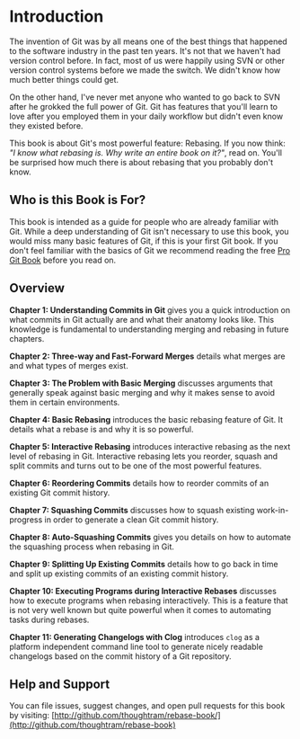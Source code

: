 # Introduction

The invention of Git was by all means one of the best things that happened to the software industry in the past ten years. It's not that we haven't had version control before. In fact, most of us were happily using SVN or other version control systems before we made the switch. We didn't know how much better things could get. 

On the other hand, I've never met anyone who wanted to go back to SVN after he grokked the full power of Git. Git has features that you'll learn to love after you employed them in your daily workflow but didn't even know they existed before.

This book is about Git's most powerful feature: Rebasing. If you now think: *"I know what rebasing is. Why write an entire book on it?"*, read on. You'll be surprised how much there is about rebasing that you probably don't know.

## Who is this Book is For?

This book is intended as a guide for people who are already familiar with Git. While a deep understanding of Git isn't necessary to use this book, you would miss many basic features of Git, if this is your first Git book. If you don't feel familiar with the basics of Git we recommend reading the free [Pro Git Book](http://git-scm.com/book) before you read on.

## Overview

**Chapter 1: Understanding Commits in Git** gives you a quick introduction on what commits in Git actually are and what their anatomy looks like. This knowledge is fundamental to understanding merging and rebasing in future chapters.

**Chapter 2: Three-way and Fast-Forward Merges** details what merges are and what types of merges exist.

**Chapter 3: The Problem with Basic Merging** discusses arguments that generally speak against basic merging and why it makes sense to avoid them in certain environments.

**Chapter 4: Basic Rebasing** introduces the basic rebasing feature of Git. It details what a rebase is and why it is so powerful.

**Chapter 5: Interactive Rebasing** introduces interactive rebasing as the next level of rebasing in Git. Interactive rebasing lets you reorder, squash and split commits and turns out to be one of the most powerful features.

**Chapter 6: Reordering Commits** details how to reorder commits of an existing Git commit history.

**Chapter 7: Squashing Commits** discusses how to squash existing work-in-progress in order to generate a clean Git commit history.

**Chapter 8: Auto-Squashing Commits** gives you details on how to automate the squashing process when rebasing in Git.

**Chapter 9: Splitting Up Existing Commits** details how to go back in time and split up existing commits of an existing commit history.

**Chapter 10: Executing Programs during Interactive Rebases** discusses how to execute programs when rebasing interactively. This is a feature that is not very well known but quite powerful when it comes to automating tasks during rebases.

**Chapter 11: Generating Changelogs with Clog** introduces `clog` as a platform independent command line tool to generate nicely readable changelogs based on the commit history of a Git repository.

## Help and Support

You can file issues, suggest changes, and open pull requests for this book by visiting: [http://github.com/thoughtram/rebase-book/](http://github.com/thoughtram/rebase-book)
